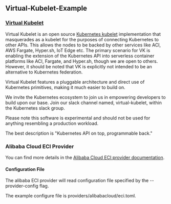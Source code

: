 ## Virtual-Kubelet-Example

### [Virtual Kubelet](https://github.com/virtual-kubelet/virtual-kubelet)
Virtual Kubelet is an open source [Kubernetes kubelet](https://kubernetes.io/docs/reference/command-line-tools-reference/kubelet/) implementation that masquerades as a kubelet for the purposes of connecting Kubernetes to other APIs. This allows the nodes to be backed by other services like ACI, AWS Fargate, Hyper.sh, IoT Edge etc. The primary scenario for VK is enabling the extension of the Kubernetes API into serverless container platforms like ACI, Fargate, and Hyper.sh, though we are open to others. However, it should be noted that VK is explicitly not intended to be an alternative to Kubernetes federation.

Virtual Kubelet features a pluggable architecture and direct use of Kubernetes primitives, making it much easier to build on.

We invite the Kubernetes ecosystem to join us in empowering developers to build upon our base. Join our slack channel named, virtual-kubelet, within the Kubernetes slack group.

Please note this software is experimental and should not be used for anything resembling a production workload.

The best description is "Kubernetes API on top, programmable back."

### Alibaba Cloud ECI Provider
You can find more details in the [Alibaba Cloud ECI provider documentation](https://github.com/virtual-kubelet/alibabacloud-eci/blob/master/README.md).

#### Configuration File
The alibaba ECI provider will read configuration file specified by the --provider-config flag.

The example configure file is providers/alibabacloud/eci.toml.
